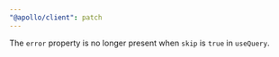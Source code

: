 ```yaml
---
"@apollo/client": patch
---
```


The `error` property is no longer present when `skip` is `true` in `useQuery`.
